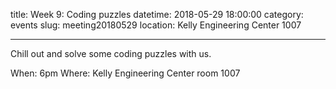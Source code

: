 title: Week 9: Coding puzzles
datetime: 2018-05-29 18:00:00
category: events
slug: meeting20180529
location: Kelly Engineering Center 1007

---

Chill out and solve some coding puzzles with us.

When: 6pm
Where: Kelly Engineering Center room 1007
